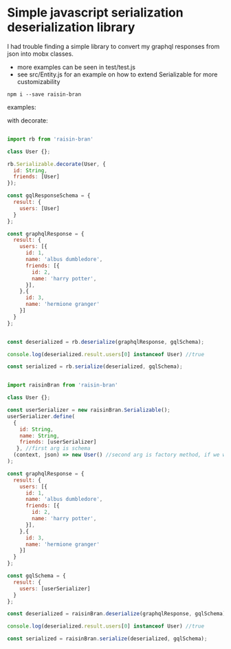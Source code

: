 # Simple javascript serialization deserialization library

I had trouble finding a simple library to convert my graphql responses from json into mobx classes. 
* more examples can be seen in test/test.js
* see src/Entity.js for an example on how to extend Serializable for more customizability

`npm i --save raisin-bran`


examples:

with decorate:
```javascript

import rb from 'raisin-bran'

class User {};

rb.Serializable.decorate(User, {
  id: String,
  friends: [User]
});

const gqlResponseSchema = {
  result: {
    users: [User]
  }
};

const graphqlResponse = {
  result: {
    users: [{
      id: 1,
      name: 'albus dumbledore',
      friends: [{
        id: 2,
        name: 'harry potter',
      }],
    },{
      id: 3,
      name: 'hermione granger'
    }]
  }
};


const deserialized = rb.deserialize(graphqlResponse, gqlSchema);

console.log(deserialized.result.users[0] instanceof User) //true

const serialized = rb.serialize(deserialized, gqlSchema);

```



```javascript

import raisinBran from 'raisin-bran'

class User {};

const userSerializer = new raisinBran.Serializable();
userSerializer.define(
  {
    id: String,
    name: String,
    friends: [userSerializer]
   }, //first arg is schema
  (context, json) => new User() //second arg is factory method, if we wanted we could do lookups in an entity store so that all users with id: n have the same instance
);

const graphqlResponse = {
  result: {
    users: [{
      id: 1,
      name: 'albus dumbledore',
      friends: [{
        id: 2,
        name: 'harry potter',
      }],
    },{
      id: 3,
      name: 'hermione granger'
    }]
  }
};

const gqlSchema = {
  result: {
    users: [userSerializer]
  }
};

const deserialized = raisinBran.deserialize(graphqlResponse, gqlSchema);

console.log(deserialized.result.users[0] instanceof User) //true

const serialized = raisinBran.serialize(deserialized, gqlSchema);


```
